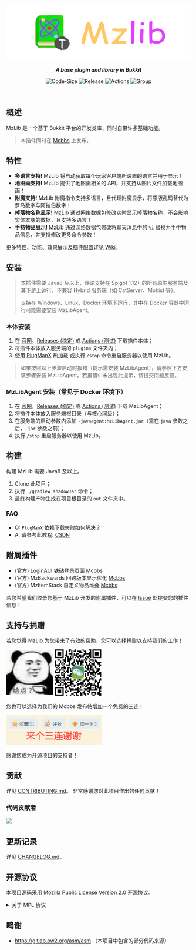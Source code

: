 <div align=center> 

<img src="https://raw.githubusercontent.com/BugCleanser/MzLib/main/.github/assets/banner.png"/>

***A base plugin and library in Bukkit***

![Code-Size](https://img.shields.io/github/languages/code-size/BugCleanser/MzLib?style=flat-square)
![Release](https://img.shields.io/github/v/release/BugCleanser/MzLib?style=flat-square)
![Actions](https://img.shields.io/github/actions/workflow/status/BugCleanser/MzLib/build.yml?style=flat-square)
![Group](https://img.shields.io/badge/group-750455476-yellow?style=flat-square)

</div>

<br>

## 概述
MzLib 是一个基于 Bukkit 平台的开发类库，同时自带许多基础功能。
> 本插件同时在 [Mcbbs](https://www.mcbbs.net/thread-1250793-1-1.html) 上发布。

## 特性
- **多语言支持!** MzLib 将自动获取每个玩家客户端所设置的语言并用于显示！
- **地图画支持!** MzLib 提供了地图画相关的 API，并支持从图片文件加载地图画！
- **附魔支持!** MzLib 附魔指令支持多语言，且代理附魔显示，将原版乱码替代为罗马数字与阿拉伯数字！
- **掉落物名称显示!** MzLib 通过网络数据包修改实时显示掉落物名称，不会影响实体本身的数据，且支持多语言！
- **手持物品展示!** MzLib 通过网络数据包修改将聊天消息中的 `%i` 替换为手中物品信息，并支持修改更多命令参数！

更多特性、功能、效果展示及插件配置详见 [Wiki](https://github.com/BugCleanser/MzLib/wiki)。

## 安装
> 本插件需要 Java8 及以上，理论支持在 Spigot 1.12+ 的所有原生服务端及其下游上运行，不兼容 Hybrid 服务端（如 CatServer、Mohist 等）。
> 
> 支持在 Windows、Linux、Docker 环境下运行，其中在 Docker 容器中运行可能需要安装 MzLibAgent。

### 本体安装
1. 在 [官网](https://mz.bugcleaner.cn:6/res/BukkitPlugins)，[Releases (稳定)](https://github.com/BugCleanser/MzLib/releases) 或 [Actions (测试)](https://github.com/BugCleanser/MzLib/actions) 下载插件本体；
2. 将插件本体放入服务端的 `plugins` 文件夹内；
3. 使用 [PlugManX](https://www.spigotmc.org/resources/plugmanx.88135/) 热加载 或执行 `/stop` 命令重启服务器以使用 MzLib。

> 如果按照以上步骤启动时报错（提示需安装 MzLibAgent），请参照下方安装步骤安装 MzLibAgent。若报错中未出现此提示，请提交问题反馈。

### MzLibAgent 安装（常见于 Docker 环境下）
1. 在 [官网](https://mz.bugcleaner.cn:6/res/BukkitPlugins)，[Releases (稳定)](https://github.com/BugCleanser/MzLib/releases) 或 [Actions (测试)](https://github.com/BugCleanser/MzLib/actions) 下载 MzLibAgent；
2. 将插件本体放入服务端根目录（与核心同级）；
3. 在服务端的启动参数内添加 `-javaagent:MzLibAgent.jar`（需在 `java` 参数之后，`-jar` 参数之前）；
4. 执行 `/stop` 重启服务器以使用 MzLib。

## 构建
构建 MzLib 需要 Java8 及以上。

1. Clone 此项目；
2. 执行 `./gradlew shadowJar` 命令；
3. 最终构建产物生成在项目根目录的 `out` 文件夹中。

### FAQ
- Q: `PlugManX` 依赖下载失败如何解决？
- A: 请参考此教程: [CSDN](https://blog.csdn.net/cxxxxxxxxxxxxx/article/details/106152542)

## 附属插件
- (官方) LoginAUI 铁砧登录页面 [Mcbbs](https://www.mcbbs.net/thread-1324546-1-1.html)
- (官方) MzBackwards 回跨版本显示优化 [Mcbbs](https://www.mcbbs.net/thread-1369629-1-1.html)
- (官方) MzItemStack 自定义物品堆叠 [Mcbbs](https://www.mcbbs.net/thread-1370314-1-1.html)

若您希望我们收录您基于 MzLib 开发的附属插件，可以在 [Issue](https://github.com/BugCleanser/MzLib/issues) 处提交您的插件信息！

## 支持与捐赠
若您觉得 MzLib 为您带来了有效的帮助，您可以选择捐赠以支持我们的工作！

![Plzzz](.github/assets/Plzzz.png)
![Pay](.github/assets/MzLibWePay.png)

您也可以选择为我们的 Mcbbs 发布帖增加一个免费的三连！

![3L](.github/assets/3L.png)

感谢您成为开源项目的支持者！

## 贡献
详见 [CONTRIBUTING.md](CONTRIBUTING.md)。
非常感谢您对此项目作出的任何贡献！

### 代码贡献者
<a href="https://github.com/BugCleanser/MzLib/graphs/contributors">
  <img src="https://contrib.rocks/image?repo=BugCleanser/MzLib" />
</a>

## 更新记录
详见 [CHANGELOG.md](CHANGELOG.md)。

## 开源协议
本项目源码采用 [Mozilla Public License Version 2.0](https://www.mozilla.org/en-US/MPL/) 开源协议。

<details>
  <summary>关于 MPL 协议</summary>

> Mozilla 公共许可证第二版（简称 MPL2.0）是一个弱 copyleft 许可证，但是其条款的特殊性质又使其更像一个宽松许可证（甚至，有人专门创造了词语 copycenter 来描述这一类许可证），该许可证虽然要求软件源代码需要使用相同许可证进行分发，但是对于可执行软件和包含本软件的大型作品的协议做出了宽松的要求。
>
> MPL2.0 被设计为兼容 GPL 的：其定义了“次要许可证”的概念：这些许可证包含 GPLv2，LGPLv2.1，AGPLv3 及其所有后续版本。对于在合并作品中使用与这些许可证不兼容的许可证时，MPL2.0 额外允许您根据这些次要许可证分发此类作品，且无须公开源代码。

<details>
  <summary>详细信息</summary>

> MPL2.0 许可证许可任何人使用，修改和分发程序及其源代码，额外的：
> 
> - 任何贡献者均不会因您选择根据 MPL2.0 的后续版本或根据次要许可证的条款（如果允许）分发本软件而授予额外的授权；
> - 所有以源代码形式分发的软件均应遵守 MPL2.0 许可证的条款。您必须告知接收者，软件的源代码形式受 MPL2.0 许可证条款的约束，以及他们如何获取 MPL2.0 许可证的副本。您不得尝试在源代码中更改或限制收件人的权利；
> - 以可执行文件形式分发的软件仍应同上述条款提供其源代码形式，且您即可以根据 MPL2.0 许可证，也可以根据其他不同的许可证对该软件的可执行文件形式进行再许可，前提是可执行软件的许可证不试图限制或更改接收者在 MPL2.0 许可证下在软件源代码部分中的权利；
> - 如果您打算分发一个合并作品，且该合并作品是该软件和受一个或多个次要许可证管辖的作品的组合，并且该软件与次要许可证不见容，则 MPL2.0 允许您根据此类次要许可证的条款额外分发本软件以便大型作品的开发者可以，根据他们的选择，使用 MPL2.0 或此类次要许可证的条款进一步分发该软件。

</details>
  
> *以上文字来自 [深入理解开源许可证（Open Source Licenses In Depth）](https://github.com/shaokeyibb/open-source-licenses-in-depth) 。*

</details>

## 鸣谢
- https://gitlab.ow2.org/asm/asm （本项目中包含的部分代码来源）

